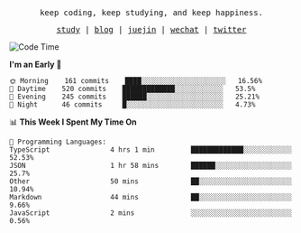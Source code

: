 <p align="center">
  <samp>
    <span>keep coding, keep studying, and keep happiness.</span>
  </samp>
</p>

<p align="center">
  <samp>
    <a href="https://github.com/ouduidui/fe-study">study</a> |
    <a href="https://deweyou.me">blog</a>  |
    <a href="https://juejin.cn/user/4309700183594366">juejin</a> |
    <a href="https://user-images.githubusercontent.com/54696834/165071004-6509e3f2-90c3-448c-9d92-3da42b0c2021.jpeg">wechat</a> |
    <a href="https://twitter.com/ouduidui">twitter</a>
  </samp>
</p>

<!--START_SECTION:waka-->
![Code Time](http://img.shields.io/badge/Code%20Time-2%2C273%20hrs%2045%20mins-blue)

**I'm an Early 🐤** 

```text
🌞 Morning    161 commits    ████░░░░░░░░░░░░░░░░░░░░░   16.56% 
🌆 Daytime    520 commits    █████████████░░░░░░░░░░░░   53.5% 
🌃 Evening    245 commits    ██████░░░░░░░░░░░░░░░░░░░   25.21% 
🌙 Night      46 commits     █░░░░░░░░░░░░░░░░░░░░░░░░   4.73%

```


📊 **This Week I Spent My Time On** 

```text
💬 Programming Languages: 
TypeScript               4 hrs 1 min         █████████████░░░░░░░░░░░░   52.53% 
JSON                     1 hr 58 mins        ██████░░░░░░░░░░░░░░░░░░░   25.7% 
Other                    50 mins             ██░░░░░░░░░░░░░░░░░░░░░░░   10.94% 
Markdown                 44 mins             ██░░░░░░░░░░░░░░░░░░░░░░░   9.66% 
JavaScript               2 mins              ░░░░░░░░░░░░░░░░░░░░░░░░░   0.56%

```


<!--END_SECTION:waka-->
